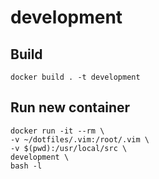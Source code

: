 # development

## Build

    docker build . -t development

## Run new container

    docker run -it --rm \
    -v ~/dotfiles/.vim:/root/.vim \
    -v $(pwd):/usr/local/src \
    development \
    bash -l
